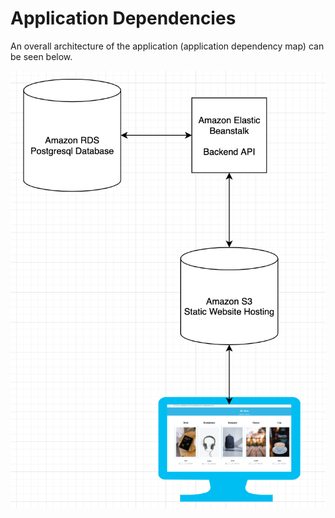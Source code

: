 # Application Dependencies

An overall architecture of the application (application dependency map) can be seen below.

![Architecture](../screenshots/Architecture.png)